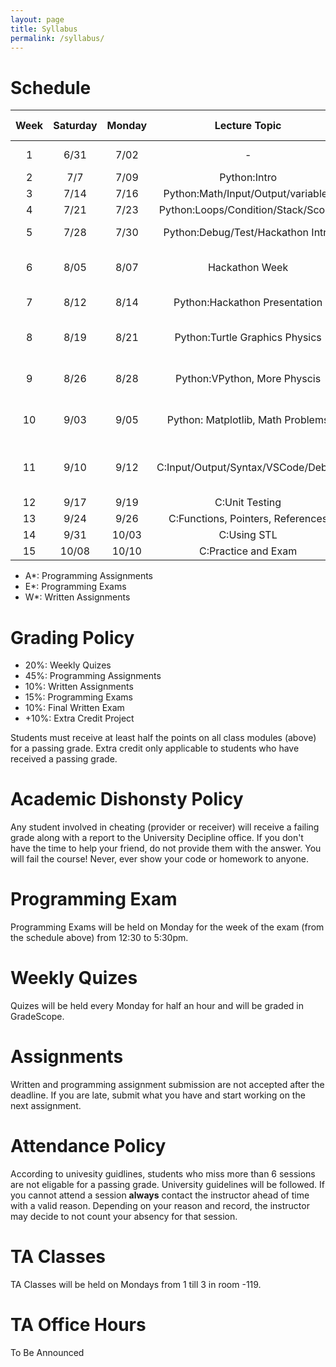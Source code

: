 ```yaml
---
layout: page
title: Syllabus
permalink: /syllabus/
---
```


# Schedule

|Week|Saturday|Monday |    Lecture Topic                  | HW Topic                       |HW Release|Occasion|
|:--:|:------:|:-----:|:---------------------------------:|:------------------------------:|:--------:|--------|
| 1  |  6/31  |  7/02 | -                                 | | | University Orientation|
| 2  |  7/7   |  7/09 | Python:Intro                      | | | |
| 3  |  7/14  |  7/16 | Python:Math/Input/Output/variables| | | |
| 4  |  7/21  |  7/23 | Python:Loops/Condition/Stack/Scope| | | |
| 5  |  7/28  |  7/30 | Python:Debug/Test/Hackathon Intro | | | Saturday Off |
| 6  |  8/05  |  8/07 | Hackathon Week                    | | | Sunday & Tuesday Off |
| 7  |  8/12  |  8/14 | Python:Hackathon Presentation     | | | Wednesday Off |
| 8  |  8/19  |  8/21 | Python:Turtle Graphics Physics    | | | Basic Sceince Midterms |
| 9  |  8/26  |  8/28 | Python:VPython, More Physcis      | | | Basic Sceince Midterms |
| 10 |  9/03  |  9/05 | Python: Matplotlib, Math Problems | | | Basic Sceince Midterms |
| 11 |  9/10  |  9/12 | C:Input/Output/Syntax/VSCode/Debug| Redoing Python Problems in C | | |
| 12 |  9/17  |  9/19 | C:Unit Testing                    | | | |
| 13 |  9/24  |  9/26 | C:Functions, Pointers, References | | | |
| 14 |  9/31  | 10/03 | C:Using STL                       | | | |
| 15 | 10/08  | 10/10 | C:Practice and Exam               | | | |


  * A*: Programming Assignments
  * E*: Programming Exams
  * W*: Written Assignments

# Grading Policy
  * 20%: Weekly Quizes
  * 45%: Programming Assignments
  * 10%: Written Assignments
  * 15%: Programming Exams
  * 10%: Final Written Exam
  * +10%: Extra Credit Project

Students must receive at least half the points on all class modules (above) for a passing grade. Extra credit only applicable to students who have received a passing grade. 

# Academic Dishonsty Policy
Any student involved in cheating (provider or receiver) will receive a failing grade along with a report to the University Decipline office. If you don't have the time to help your friend, do not provide them with the answer. You will fail the course! Never, ever show your code or homework to anyone. 

# Programming Exam
Programming Exams will be held on Monday for the week of the exam (from the schedule above) from 12:30 to 5:30pm.

# Weekly Quizes
Quizes will be held every Monday for half an hour and will be graded in GradeScope. 

# Assignments
Written and programming assignment submission are not accepted after the deadline. If you are late, submit what you have and start working on the next assignment.

# Attendance Policy
According to univesity guidlines, students who miss more than 6 sessions are not eligable for a passing grade. University guidelines will be followed. If you cannot attend a session **always** contact the instructor ahead of time with a valid reason. Depending on your reason and record, the instructor may decide to not count your absency for that session.

# TA Classes
TA Classes will be held on Mondays from 1 till 3 in room -119.

# TA Office Hours
To Be Announced